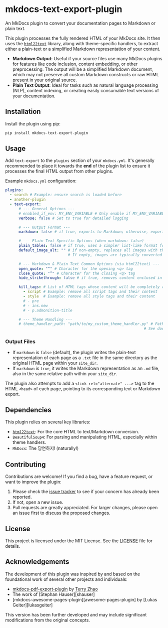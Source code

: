 # mkdocs-text-export-plugin

An MkDocs plugin to convert your documentation pages to Markdown or plain text.

This plugin processes the fully rendered HTML of your MkDocs site. It then uses the [`html22text`](https://github.com/twardoch/html22text) library, along with theme-specific handlers, to extract either a plain-text or a simplified Markdown representation of your content.

- **Markdown Output**: Useful if your source files use many MkDocs plugins for features like code inclusion, content embedding, or other preprocessing. The output will be a simplified Markdown document, which may not preserve all custom Markdown constructs or raw HTML present in your original source.
- **Plain Text Output**: Ideal for tasks such as natural language processing (NLP), content indexing, or creating easily consumable text versions of your documentation.

## Installation

Install the plugin using pip:

```bash
pip install mkdocs-text-export-plugin
```

## Usage

Add `text-export` to the `plugins` section of your `mkdocs.yml`. It's generally recommended to place it towards the **end** of the plugin list to ensure it processes the final HTML output from other plugins.

Example `mkdocs.yml` configuration:

```yaml
plugins:
  - search # Example: ensure search is loaded before
  - another-plugin
  - text-export:
      # --- General Options ---
      # enabled_if_env: MY_ENV_VARIABLE # Only enable if MY_ENV_VARIABLE=1
      verbose: false # Set to true for detailed logging

      # --- Output Format ---
      markdown: false # if true, exports to Markdown; otherwise, exports to plain text

      # --- Plain Text Specific Options (when markdown: false) ---
      plain_tables: false # if true, uses a simpler list-like format for tables
      default_image_alt: "" # if non-empty, replaces all images with this alt text.
                            # If empty, images are typically converted to their alt text or a link.

      # --- Markdown & Plain Text Common Options (via html22text) ---
      open_quote: "“" # Character for the opening <q> tag
      close_quote: "”" # Character for the closing <q> tag
      hide_strikethrough: false # if true, removes content enclosed in <s> or <del> tags

      kill_tags: # List of HTML tags whose content will be completely removed
        - script # Example: remove all script tags and their content
        - style  # Example: remove all style tags and their content
        # - pre
        # - ins.new
        # - p.admonition-title

      # --- Theme Handling ---
      # theme_handler_path: "path/to/my_custom_theme_handler.py" # Path to a custom theme handler script
                                                              # See docs/theme-handler/cinder.py for an example.
```

### Output Files

- If `markdown` is `false` (default), the plugin writes the plain-text representation of each page as a `.txt` file in the same directory as the original HTML page within your `site_dir`.
- If `markdown` is `true`, it writes the Markdown representation as an `.md` file, also in the same relative path within your `site_dir`.

The plugin also attempts to add a `<link rel="alternate" ...>` tag to the HTML `<head>` of each page, pointing to its corresponding text or Markdown export.

## Dependencies

This plugin relies on several key libraries:

- [`html22text`](https://github.com/twardoch/html22text): For the core HTML to text/Markdown conversion.
- `BeautifulSoup4`: For parsing and manipulating HTML, especially within theme handlers.
- `MkDocs`: The 당연하지! (naturally!)

## Contributing

Contributions are welcome! If you find a bug, have a feature request, or want to improve the plugin:

1.  Please check the [issue tracker](https://github.com/twardoch/mkdocs-text-export-plugin/issues) to see if your concern has already been reported.
2.  If not, open a new issue.
3.  Pull requests are greatly appreciated. For larger changes, please open an issue first to discuss the proposed changes.

## License

This project is licensed under the MIT License. See the [LICENSE](LICENSE) file for details.

## Acknowledgements

The development of this plugin was inspired by and based on the foundational work of several other projects and individuals:

- [mkdocs-pdf-export-plugin](https://github.com/zhaoterryy/mkdocs-pdf-export-plugin/) by [Terry Zhao](https://github.com/zhaoterryy)
- The work of [Stephan Hauser][shauser]
- [mkdocs-awesome-pages-plugin][awesome-pages-plugin] by [Lukas Geiter][lukasgeiter]

This version has been further developed and may include significant modifications from the original concepts.

